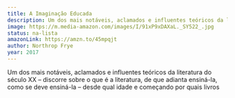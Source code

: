 ```yaml
---
title: A Imaginação Educada
description: Um dos mais notáveis, aclamados e influentes teóricos da literatura do século XX – discorre sobre o que é a literatura, de que adianta ensiná-la, como se deve ensiná-la – desde qual idade e começando por quais livros.
image: https://m.media-amazon.com/images/I/91xP9xDAXaL._SY522_.jpg
status: na-lista
amazonLink: https://amzn.to/45mpqjt
author: Northrop Frye
year: 2017
---
```


Um dos mais notáveis, aclamados e influentes teóricos da literatura do século XX – discorre sobre o que é a literatura, de que adianta ensiná-la, como se deve ensiná-la – desde qual idade e começando por quais livros